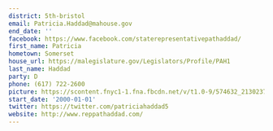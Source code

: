 ```yaml
---
district: 5th-bristol
email: Patricia.Haddad@mahouse.gov
end_date: ''
facebook: https://www.facebook.com/staterepresentativepathaddad/
first_name: Patricia
hometown: Somerset
house_url: https://malegislature.gov/Legislators/Profile/PAH1
last_name: Haddad
party: D
phone: (617) 722-2600
picture: https://scontent.fnyc1-1.fna.fbcdn.net/v/t1.0-9/574632_213023742203117_1634531876_n.jpg?_nc_cat=108&_nc_ht=scontent.fnyc1-1.fna&oh=cdc995bd11d58c3423b76a293af86d8c&oe=5CD4B363
start_date: '2000-01-01'
twitter: https://twitter.com/patriciahaddad5
website: http://www.reppathaddad.com/
---
```

